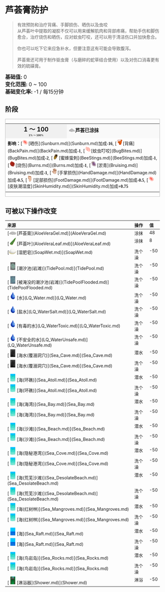 # 芦荟膏防护  
> 有效预防和治疗背痛、手脚损伤、晒伤以及虫咬  
> 从芦荟叶中提取的凝胶不仅可以用来缓解肌肉和背部疼痛，帮助手伤和脚伤愈合，治疗烧伤和晒伤，应对蚊虫叮咬，还可以用于清洁伤口并加快愈合。<br><br>你也可以吃下它来应急补水，但要注意这有可能会导致腹泻。<br><br>芦荟膏还可用于制作驱虫膏（与磨碎的蛇草结合使用）以及对伤口消毒更有效的硫磺膏。  
  
<div style="font-size:1.2em"><b>基础值: </b> 0 </div>  
<div style="font-size:1.2em"><b>变化范围: </b> 0 ~ 100 </div>  
<div style="font-size:1.2em"><b>基础变化率: </b> -1 / 每15分钟 </div>  
  
## 阶段  
<div  style="border:1px solid #BBB"><table><tr style="height:2em;"><td style="background-color:#F0F0F0;text-align:center;width:180px;font-size:1.4em;font-weight:bold;vertical-align:middle;"><div>1 ～ 100<div><div style="font-size:0.4em">1% ～ 100%</div></td><td colspan=2 style="font-size:1.1em;vertical-align:middle;background-color:#F9F9F9;"><div><b><div style="width:20px;display:inline-block;text-align:center"><img decoding="async" src="Sprite/AloeGel.png" href="a.md" style="max-width:20px;max-height:20px;"></div>芦荟已涂抹</b></div><div style="font-size:0.8em;padding-top:4px;"></div></td></tr><tr><td colspan=2><b>影响：</b>[<div style="width:20px;display:inline-block;text-align:center"><img decoding="async" src="Sprite/Sunburn.png" href="a.md" style="max-width:20px;max-height:20px;"></div>[晒伤](Sunburn.md)](Sunburn.md)加成<span style="font-family:ui-monospace"><b>-16</b></span>, [<div style="width:20px;display:inline-block;text-align:center"><img decoding="async" src="Sprite/Backpain.png" href="a.md" style="max-width:20px;max-height:20px;"></div>[背痛](BackPain.md)](BackPain.md)加成<span style="font-family:ui-monospace"><b>-1</b></span>, [<div style="width:20px;display:inline-block;text-align:center"><img decoding="async" src="Sprite/BugBites.png" href="a.md" style="max-width:20px;max-height:20px;"></div>[蚊虫叮咬](BugBites.md)](BugBites.md)加成<span style="font-family:ui-monospace"><b>-2</b></span>, [<div style="width:20px;display:inline-block;text-align:center"><img decoding="async" src="Sprite/BeeStings.png" href="a.md" style="max-width:20px;max-height:20px;"></div>[蜜蜂蛰刺](BeeStings.md)](BeeStings.md)加成<span style="font-family:ui-monospace"><b>-1</b></span>, [<div style="width:20px;display:inline-block;text-align:center"><img decoding="async" src="Sprite/Abrasion18063.png" href="a.md" style="max-width:20px;max-height:20px;"></div>[烧伤](Burns.md)](Burns.md)加成<span style="font-family:ui-monospace"><b>-1</b></span>, [<div style="width:20px;display:inline-block;text-align:center"><img decoding="async" src="Sprite/Bruise18375.png" href="a.md" style="max-width:20px;max-height:20px;"></div>[淤青](Bruising.md)](Bruising.md)加成<span style="font-family:ui-monospace"><b>-1</b></span>, [<div style="width:20px;display:inline-block;text-align:center"><img decoding="async" src="Sprite/Hand.png" href="a.md" style="max-width:20px;max-height:20px;"></div>[手掌损伤](HandDamage.md)](HandDamage.md)加成<span style="font-family:ui-monospace"><b>-0.5</b></span>, [<div style="width:20px;display:inline-block;text-align:center"><img decoding="async" src="Sprite/Foot.png" href="a.md" style="max-width:20px;max-height:20px;"></div>[足部损伤](FootDamage.md)](FootDamage.md)加成<span style="font-family:ui-monospace"><b>-0.5</b></span>, [<div style="width:20px;display:inline-block;text-align:center"><img decoding="async" src="Sprite/Sunburn.png" href="a.md" style="max-width:20px;max-height:20px;"></div>[皮肤潮湿度](SkinHumidity.md)](SkinHumidity.md)加成<span style="font-family:ui-monospace"><b>+0.75</b></span></td></tr><tr><td colspan=2></td></tr></table></div>  
  
## 可被以下操作改变  
<table class="table table-bordered" data-toggle="table"  ><thead style=""><tr ><th  style="text-align:left;vertical-align:top;"  >来源</th><th  style="text-align:left;vertical-align:top;"  >操作</th><th  style="text-align:left;vertical-align:top;"  data-sortable="true"  >值</th></tr></thead><tr ><td  style="text-align:left;vertical-align:top;"  >[<div style="width:25px;display:inline-block;text-align:center"><img decoding="async" src="Sprite/AloeVeraGel.png" href="a.md" style="max-width:25px;max-height:25px;"></div>[芦荟膏](AloeVeraGel.md)](AloeVeraGel.md)</td><td  style="text-align:left;vertical-align:top;"  >涂抹</td><td  style="text-align:left;vertical-align:top;"  >48</td></tr><tr ><td  style="text-align:left;vertical-align:top;"  >[<div style="width:25px;display:inline-block;text-align:center"><img decoding="async" src="Sprite/AloeVeraLeaf.png" href="a.md" style="max-width:25px;max-height:25px;"></div>[芦荟叶](AloeVeraLeaf.md)](AloeVeraLeaf.md)</td><td  style="text-align:left;vertical-align:top;"  >涂抹</td><td  style="text-align:left;vertical-align:top;"  >8</td></tr><tr ><td  style="text-align:left;vertical-align:top;"  >[<div style="width:25px;display:inline-block;text-align:center"><img decoding="async" src="Sprite/SoapWet.png" href="a.md" style="max-width:25px;max-height:25px;"></div>[湿肥皂](SoapWet.md)](SoapWet.md)</td><td  style="text-align:left;vertical-align:top;"  >洗个澡</td><td  style="text-align:left;vertical-align:top;"  >-50</td></tr><tr ><td  style="text-align:left;vertical-align:top;"  >[<div style="width:25px;display:inline-block;text-align:center"><img decoding="async" src="Sprite/TidePool.png" href="a.md" style="max-width:25px;max-height:25px;"></div>[潮汐池(岩滩)](TidePool.md)](TidePool.md)</td><td  style="text-align:left;vertical-align:top;"  >洗个澡</td><td  style="text-align:left;vertical-align:top;"  >-50</td></tr><tr ><td  style="text-align:left;vertical-align:top;"  >[<div style="width:25px;display:inline-block;text-align:center"><img decoding="async" src="Sprite/TidePoolFlooded.png" href="a.md" style="max-width:25px;max-height:25px;"></div>[被淹没的潮汐池(岩滩)](TidePoolFlooded.md)](TidePoolFlooded.md)</td><td  style="text-align:left;vertical-align:top;"  >洗个澡</td><td  style="text-align:left;vertical-align:top;"  >-50</td></tr><tr ><td  style="text-align:left;vertical-align:top;"  >[<div style="width:25px;display:inline-block;text-align:center"><img decoding="async" src="Sprite/Thirst.png" href="a.md" style="max-width:25px;max-height:25px;"></div>[水](LQ_Water.md)](LQ_Water.md)</td><td  style="text-align:left;vertical-align:top;"  >洗个澡</td><td  style="text-align:left;vertical-align:top;"  >-50</td></tr><tr ><td  style="text-align:left;vertical-align:top;"  >[<div style="width:25px;display:inline-block;text-align:center"><img decoding="async" src="Sprite/Thirst.png" href="a.md" style="max-width:25px;max-height:25px;"></div>[盐水](LQ_WaterSalt.md)](LQ_WaterSalt.md)</td><td  style="text-align:left;vertical-align:top;"  >洗个澡</td><td  style="text-align:left;vertical-align:top;"  >-50</td></tr><tr ><td  style="text-align:left;vertical-align:top;"  >[<div style="width:25px;display:inline-block;text-align:center"><img decoding="async" src="Sprite/Thirst.png" href="a.md" style="max-width:25px;max-height:25px;"></div>[有毒的水](LQ_WaterToxic.md)](LQ_WaterToxic.md)</td><td  style="text-align:left;vertical-align:top;"  >洗个澡</td><td  style="text-align:left;vertical-align:top;"  >-50</td></tr><tr ><td  style="text-align:left;vertical-align:top;"  >[<div style="width:25px;display:inline-block;text-align:center"><img decoding="async" src="Sprite/Thirst.png" href="a.md" style="max-width:25px;max-height:25px;"></div>[不安全的水](LQ_WaterUnsafe.md)](LQ_WaterUnsafe.md)</td><td  style="text-align:left;vertical-align:top;"  >洗个澡</td><td  style="text-align:left;vertical-align:top;"  >-50</td></tr><tr ><td  style="text-align:left;vertical-align:top;"  >[<div style="width:25px;display:inline-block;text-align:center"><img decoding="async" src="Sprite/FloodedChamber.png" href="a.md" style="max-width:25px;max-height:25px;"></div>[海水(覆溺洞穴)](Sea_Cave.md)](Sea_Cave.md)</td><td  style="text-align:left;vertical-align:top;"  >潜水</td><td  style="text-align:left;vertical-align:top;"  >-50</td></tr><tr ><td  style="text-align:left;vertical-align:top;"  >[<div style="width:25px;display:inline-block;text-align:center"><img decoding="async" src="Sprite/FloodedChamber.png" href="a.md" style="max-width:25px;max-height:25px;"></div>[海水(覆溺洞穴)](Sea_Cave.md)](Sea_Cave.md)</td><td  style="text-align:left;vertical-align:top;"  >洗个澡</td><td  style="text-align:left;vertical-align:top;"  >-50</td></tr><tr ><td  style="text-align:left;vertical-align:top;"  >[<div style="width:25px;display:inline-block;text-align:center"><img decoding="async" src="Sprite/Sea.png" href="a.md" style="max-width:25px;max-height:25px;"></div>[海(环礁)](Sea_Atoll.md)](Sea_Atoll.md)</td><td  style="text-align:left;vertical-align:top;"  >潜水</td><td  style="text-align:left;vertical-align:top;"  >-50</td></tr><tr ><td  style="text-align:left;vertical-align:top;"  >[<div style="width:25px;display:inline-block;text-align:center"><img decoding="async" src="Sprite/Sea.png" href="a.md" style="max-width:25px;max-height:25px;"></div>[海(环礁)](Sea_Atoll.md)](Sea_Atoll.md)</td><td  style="text-align:left;vertical-align:top;"  >洗个澡</td><td  style="text-align:left;vertical-align:top;"  >-50</td></tr><tr ><td  style="text-align:left;vertical-align:top;"  >[<div style="width:25px;display:inline-block;text-align:center"><img decoding="async" src="Sprite/Sea.png" href="a.md" style="max-width:25px;max-height:25px;"></div>[海(海湾)](Sea_Bay.md)](Sea_Bay.md)</td><td  style="text-align:left;vertical-align:top;"  >潜水</td><td  style="text-align:left;vertical-align:top;"  >-50</td></tr><tr ><td  style="text-align:left;vertical-align:top;"  >[<div style="width:25px;display:inline-block;text-align:center"><img decoding="async" src="Sprite/Sea.png" href="a.md" style="max-width:25px;max-height:25px;"></div>[海(海湾)](Sea_Bay.md)](Sea_Bay.md)</td><td  style="text-align:left;vertical-align:top;"  >洗个澡</td><td  style="text-align:left;vertical-align:top;"  >-50</td></tr><tr ><td  style="text-align:left;vertical-align:top;"  >[<div style="width:25px;display:inline-block;text-align:center"><img decoding="async" src="Sprite/Sea.png" href="a.md" style="max-width:25px;max-height:25px;"></div>[海(沙滩)](Sea_Beach.md)](Sea_Beach.md)</td><td  style="text-align:left;vertical-align:top;"  >潜水</td><td  style="text-align:left;vertical-align:top;"  >-50</td></tr><tr ><td  style="text-align:left;vertical-align:top;"  >[<div style="width:25px;display:inline-block;text-align:center"><img decoding="async" src="Sprite/Sea.png" href="a.md" style="max-width:25px;max-height:25px;"></div>[海(沙滩)](Sea_Beach.md)](Sea_Beach.md)</td><td  style="text-align:left;vertical-align:top;"  >洗个澡</td><td  style="text-align:left;vertical-align:top;"  >-50</td></tr><tr ><td  style="text-align:left;vertical-align:top;"  >[<div style="width:25px;display:inline-block;text-align:center"><img decoding="async" src="Sprite/Sea.png" href="a.md" style="max-width:25px;max-height:25px;"></div>[海(隐秘港湾)](Sea_Cove.md)](Sea_Cove.md)</td><td  style="text-align:left;vertical-align:top;"  >潜水</td><td  style="text-align:left;vertical-align:top;"  >-50</td></tr><tr ><td  style="text-align:left;vertical-align:top;"  >[<div style="width:25px;display:inline-block;text-align:center"><img decoding="async" src="Sprite/Sea.png" href="a.md" style="max-width:25px;max-height:25px;"></div>[海(隐秘港湾)](Sea_Cove.md)](Sea_Cove.md)</td><td  style="text-align:left;vertical-align:top;"  >洗个澡</td><td  style="text-align:left;vertical-align:top;"  >-50</td></tr><tr ><td  style="text-align:left;vertical-align:top;"  >[<div style="width:25px;display:inline-block;text-align:center"><img decoding="async" src="Sprite/Sea.png" href="a.md" style="max-width:25px;max-height:25px;"></div>[海(荒芜沙滩)](Sea_DesolateBeach.md)](Sea_DesolateBeach.md)</td><td  style="text-align:left;vertical-align:top;"  >潜水</td><td  style="text-align:left;vertical-align:top;"  >-50</td></tr><tr ><td  style="text-align:left;vertical-align:top;"  >[<div style="width:25px;display:inline-block;text-align:center"><img decoding="async" src="Sprite/Sea.png" href="a.md" style="max-width:25px;max-height:25px;"></div>[海(荒芜沙滩)](Sea_DesolateBeach.md)](Sea_DesolateBeach.md)</td><td  style="text-align:left;vertical-align:top;"  >洗个澡</td><td  style="text-align:left;vertical-align:top;"  >-50</td></tr><tr ><td  style="text-align:left;vertical-align:top;"  >[<div style="width:25px;display:inline-block;text-align:center"><img decoding="async" src="Sprite/Sea.png" href="a.md" style="max-width:25px;max-height:25px;"></div>[海(红树林)](Sea_Mangroves.md)](Sea_Mangroves.md)</td><td  style="text-align:left;vertical-align:top;"  >潜水</td><td  style="text-align:left;vertical-align:top;"  >-50</td></tr><tr ><td  style="text-align:left;vertical-align:top;"  >[<div style="width:25px;display:inline-block;text-align:center"><img decoding="async" src="Sprite/Sea.png" href="a.md" style="max-width:25px;max-height:25px;"></div>[海(红树林)](Sea_Mangroves.md)](Sea_Mangroves.md)</td><td  style="text-align:left;vertical-align:top;"  >洗个澡</td><td  style="text-align:left;vertical-align:top;"  >-50</td></tr><tr ><td  style="text-align:left;vertical-align:top;"  >[<div style="width:25px;display:inline-block;text-align:center"><img decoding="async" src="Sprite/Ocean.png" href="a.md" style="max-width:25px;max-height:25px;"></div>[海](Sea_Raft.md)](Sea_Raft.md)</td><td  style="text-align:left;vertical-align:top;"  >潜水</td><td  style="text-align:left;vertical-align:top;"  >-50</td></tr><tr ><td  style="text-align:left;vertical-align:top;"  >[<div style="width:25px;display:inline-block;text-align:center"><img decoding="async" src="Sprite/Ocean.png" href="a.md" style="max-width:25px;max-height:25px;"></div>[海](Sea_Raft.md)](Sea_Raft.md)</td><td  style="text-align:left;vertical-align:top;"  >洗个澡</td><td  style="text-align:left;vertical-align:top;"  >-50</td></tr><tr ><td  style="text-align:left;vertical-align:top;"  >[<div style="width:25px;display:inline-block;text-align:center"><img decoding="async" src="Sprite/Sea.png" href="a.md" style="max-width:25px;max-height:25px;"></div>[海(鸟岩岛)](Sea_Rocks.md)](Sea_Rocks.md)</td><td  style="text-align:left;vertical-align:top;"  >潜水</td><td  style="text-align:left;vertical-align:top;"  >-50</td></tr><tr ><td  style="text-align:left;vertical-align:top;"  >[<div style="width:25px;display:inline-block;text-align:center"><img decoding="async" src="Sprite/Sea.png" href="a.md" style="max-width:25px;max-height:25px;"></div>[海(鸟岩岛)](Sea_Rocks.md)](Sea_Rocks.md)</td><td  style="text-align:left;vertical-align:top;"  >洗个澡</td><td  style="text-align:left;vertical-align:top;"  >-50</td></tr><tr ><td  style="text-align:left;vertical-align:top;"  >[<div style="width:25px;display:inline-block;text-align:center"><img decoding="async" src="Sprite/Shower.png" href="a.md" style="max-width:25px;max-height:25px;"></div>[淋浴器](Shower.md)](Shower.md)</td><td  style="text-align:left;vertical-align:top;"  >淋浴</td><td  style="text-align:left;vertical-align:top;"  >-50</td></tr></tbody></table>  
  


<script>document.title="芦荟膏防护 - 卡牌生存百科 Card Survival Wiki";</script>